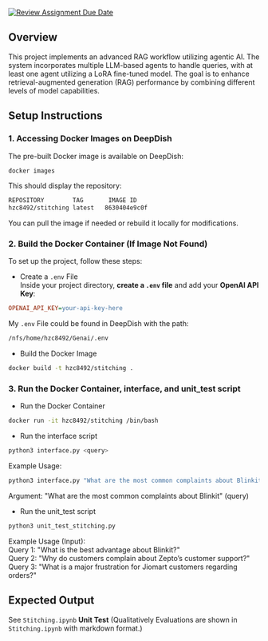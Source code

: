 [![Review Assignment Due Date](https://classroom.github.com/assets/deadline-readme-button-22041afd0340ce965d47ae6ef1cefeee28c7c493a6346c4f15d667ab976d596c.svg)](https://classroom.github.com/a/QnV1lZz2)

## Overview
This project implements an advanced RAG workflow utilizing agentic AI. The system incorporates multiple LLM-based agents to handle queries, with at least one agent utilizing a LoRA fine-tuned model. The goal is to enhance retrieval-augmented generation (RAG) performance by combining different levels of model capabilities.

## Setup Instructions
### 1. Accessing Docker Images on DeepDish
The pre-built Docker image is available on DeepDish:
```bash
docker images
```

This should display the repository:
```bash
REPOSITORY        TAG       IMAGE ID
hzc8492/stitching latest   8630404e9c0f
```
You can pull the image if needed or rebuild it locally for modifications.

### 2. Build the Docker Container (If Image Not Found)
To set up the project, follow these steps:

- Create a `.env` File \
Inside your project directory, **create a `.env` file** and add your **OpenAI API Key**:
```ini
OPENAI_API_KEY=your-api-key-here
```

My `.env` File could be found in DeepDish with the path:
```bash
/nfs/home/hzc8492/Genai/.env
```

- Build the Docker Image
```bash
docker build -t hzc8492/stitching .
```

### 3. Run the Docker Container, interface, and unit_test script
- Run the Docker Container
```bash
docker run -it hzc8492/stitching /bin/bash
```

- Run the interface script
```bash
python3 interface.py <query>
```

Example Usage: 
```bash
python3 interface.py "What are the most common complaints about Blinkit?"
```
Argument: "What are the most common complaints about Blinkit" (query)


- Run the unit_test script
```bash
python3 unit_test_stitching.py
```

Example Usage (Input): \
Query 1: "What is the best advantage about Blinkit?" \
Query 2: "Why do customers complain about Zepto’s customer support?" \
Query 3: "What is a major frustration for Jiomart customers regarding orders?"

## Expected Output
See `Stitching.ipynb` **Unit Test**
(Qualitatively Evaluations are shown in `Stitching.ipynb` with markdown format.)

